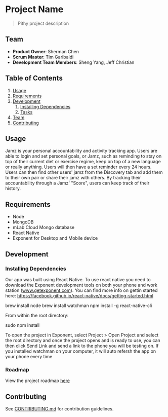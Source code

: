 # Project Name

> Pithy project description

## Team

  - __Product Owner__: Sherman Chen
  - __Scrum Master__: Tim Garibaldi
  - __Development Team Members__: Sheng Yang, Jeff Christian

## Table of Contents

1. [Usage](#Usage)
1. [Requirements](#requirements)
1. [Development](#development)
    1. [Installing Dependencies](#installing-dependencies)
    1. [Tasks](#tasks)
1. [Team](#team)
1. [Contributing](#contributing)

## Usage
Jamz is your personal accountability and activity tracking app.  Users are able to login and set personal goals, or Jamz, such as reminding to stay on top of their current diet or exercise regime, keep on top of a new language or really anything. Users will then have a set reminder every 24 hours. Users can then find other users' jamz from the Discovery tab and add them to their own pair or share their jamz with others. By tracking their accountability through a Jamz' "Score", users can keep track of their history. 

## Requirements

- Node
- MongoDB
- mLab Cloud Mongo database
- React Native 
- Exponent for Desktop and Mobile device

## Development

### Installing Dependencies
Our app was built using React Native. To use react native you need to download the Exponent development tools on both your phone and work station (www.getexponent.com). You can find more info on gettin started here: https://facebook.github.io/react-native/docs/getting-started.html

brew install node
brew install watchman
npm install -g react-native-cli

From within the root directory:

sudo npm install

To open the project in Exponent, select Project > Open Project and select the root directory and once the project opens and is ready to use, you can then click Send Link and send a link to the phone you will be testing on. If you installed watchman on your computer, it will auto refersh the app on your phone every time 

### Roadmap

View the project roadmap [here](https://www.pivotaltracker.com/n/projects/1904057)

## Contributing

See [CONTRIBUTING.md](CONTRIBUTING.md) for contribution guidelines.